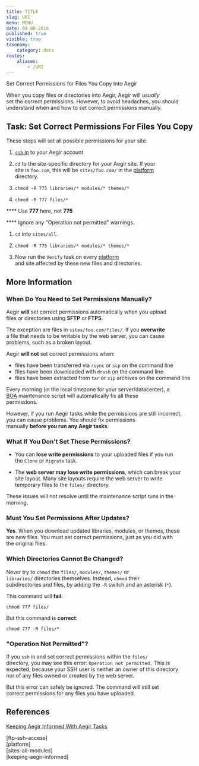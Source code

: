 ```yaml
---
title: TITLE
slug: URI
menu: MENU
date: 08-08-2016
published: true
visible: true
taxonomy:
    category: docs
routes:
    aliases:
        - /URI
---
```

Set Correct Permissions for Files You Copy Into Aegir

When you copy files or directories into Aegir, Aegir will *usually*\
set the correct permissions. However, to avoid headaches, you should\
understand when and how to set correct permissions manually.

Task: Set Correct Permissions For Files You Copy
------------------------------------------------

These steps will set all possible permissions for your site.

1.  [`ssh` in](ftp-ssh-access) to your Aegir account

1.  `cd` to the site-specific directory for your Aegir site. If your\
    site is `foo.com`, this will be `sites/foo.com/` in the
    [platform](platform)\
    directory.

1.  `chmod -R 775 libraries/* modules/* themes/*`

1.  `chmod -R 777 files/*`

**** Use **777** here, not **775**

**** Ignore any "Operation not permitted" warnings.

1.  `cd` into `sites/all`.

1.  `chmod -R 775 libraries/* modules/* themes/*`

1.  Now run the `Verify` task on every [platform](platform)\
    and site affected by these new files and directories.

More Information
----------------

### When Do You Need to Set Permissions Manually?

Aegir **will** set correct permissions automatically when you upload\
files or directories using **SFTP** or **FTPS**.

The exception are files in `sites/foo.com/files/`. If you **overwrite**\
a file that needs to be writable by the web server, you can cause\
problems, such as a broken layout.

Aegir **will not** set correct permissions when:

-   files have been transferred via `rsync` or `scp` on the command line
-   files have been downloaded with `drush` on the command line
-   files have been extracted from `tar` or `zip` archives on the
    command line

Every morning (in the local timezone for your server/datacenter), a\
[BOA](boa) maintenance script will automatically fix all these\
permissions.

However, if you run Aegir tasks while the permissions are still
incorrect,\
you can cause problems. You should fix permissions\
manually **before you run any Aegir tasks**.

### What If You Don't Set These Permissions?

-   You can **lose write permissions** to your uploaded files if you
    run\
    the `Clone` or `Migrate` task.

-   The **web server may lose write permissions**, which can break your\
    site layout. Many site layouts require the web server to write\
    temporary files to the `files/` directory.

These issues will not resolve until the maintenance script runs in the\
morning.

### Must You Set Permissions After Updates?

**Yes**. When you download updated libraries, modules, or themes, these\
are new files. You must set correct permissions, just as you did with\
the original files.

### Which Directories Cannot Be Changed?

Never try to `chmod` the `files/`, `modules/`, `themes/` or\
`libraries/` directories themselves. Instead, `chmod` their\
subdirectories and files, by adding the `-R` switch and an asterisk
(`*`).

This command will **fail**:

`chmod 777 files/`

But this command is **correct**:

`chmod 777 -R files/*`

### "Operation Not Permitted"?

If you `ssh` in and set correct permissions within the `files/`\
directory, you may see this error: `Operation not permitted.` This is\
expected, because your SSH user is neither an owner of this directory\
nor of any files owned or created by the web server.

But this error can safely be ignored. The command will still set\
correct permissions for any files you have uploaded.

References
----------

[Keeping Aegir Informed With Aegir Tasks](keeping-aegir-informed)

\[ftp-ssh-access\]\
\[platform\]\
\[sites-all-modules\]\
\[keeping-aegir-informed\]
